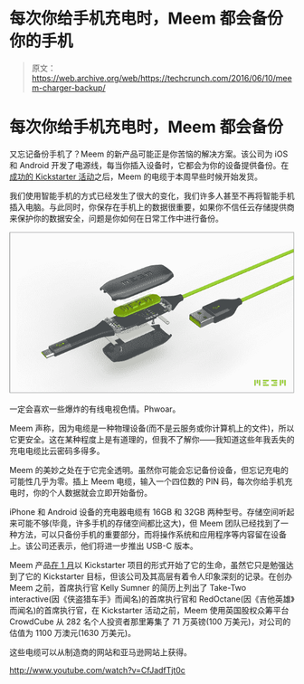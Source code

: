 # 每次你给手机充电时，Meem 都会备份你的手机 

> 原文：<https://web.archive.org/web/https://techcrunch.com/2016/06/10/meem-charger-backup/>

# 每次你给手机充电时，Meem 都会备份

又忘记备份手机了？Meem 的新产品可能正是你苦恼的解决方案。该公司为 iOS 和 Android 开发了电源线，每当你插入设备时，它都会为你的设备提供备份。在[成功的 Kickstarter 活动](https://web.archive.org/web/20221125072711/https://www.kickstarter.com/projects/868671768/meem-memory-cable)之后，Meem 的电缆于本周早些时候开始发货。

我们使用智能手机的方式已经发生了很大的变化，我们许多人甚至不再将智能手机插入电脑。与此同时，你保存在手机上的数据很重要，如果你不信任云存储提供商来保护你的数据安全，问题是你如何在日常工作中进行备份。

![Gotta love some cable porn. Phwoar. ](img/0b1ca5e2584f6c7586545ad7481677b2.png)

一定会喜欢一些爆炸的有线电视色情。Phwoar。

Meem 声称，因为电缆是一种物理设备(而不是云服务或你计算机上的文件)，所以它更安全。这在某种程度上是有道理的，但我不了解你——我知道这些年我丢失的充电电缆比云密码多得多。

Meem 的美妙之处在于它完全透明。虽然你可能会忘记备份设备，但忘记充电的可能性几乎为零。插上 Meem 电缆，输入一个四位数的 PIN 码，每次你给手机充电时，你的个人数据就会立即开始备份。

iPhone 和 Android 设备的充电器电缆有 16GB 和 32GB 两种型号。存储空间听起来可能不够(毕竟，许多手机的存储空间都比这大)，但 Meem 团队已经找到了一种方法，可以只备份手机的重要部分，而将操作系统和应用程序等内容留在设备上。该公司还表示，他们将进一步推出 USB-C 版本。

Meem 产品[在 1 月](https://web.archive.org/web/20221125072711/https://www.kickstarter.com/projects/868671768/meem-memory-cable/description)以 Kickstarter 项目的形式开始了它的生命，虽然它只是勉强达到了它的 Kickstarter 目标，但该公司及其高层有着令人印象深刻的记录。在创办 Meem 之前，首席执行官 Kelly Sumner 的简历上列出了 Take-Two interactive(因《侠盗猎车手》而闻名)的首席执行官和 RedOctane(因《吉他英雄》而闻名)的首席执行官，在 Kickstarter 活动之前，Meem 使用英国股权众筹平台 CrowdCube 从 282 名个人投资者那里筹集了 71 万英镑(100 万美元)，对公司的估值为 1100 万澳元(1630 万美元)。

这些电缆可以从制造商的网站和亚马逊网站上获得。

http://www.youtube.com/watch?v=CfJadfTjt0c